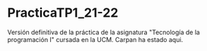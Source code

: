 # PracticaTP1_21-22
Versión definitiva de la práctica de la asignatura "Tecnología de la programación I" cursada en la UCM.
Carpan ha estado aqui.
